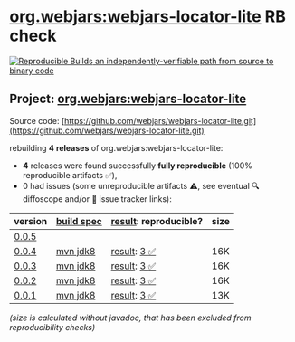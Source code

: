 [org.webjars:webjars-locator-lite](https://central.sonatype.com/artifact/org.webjars/webjars-locator-lite/versions) RB check
=======

[![Reproducible Builds](https://reproducible-builds.org/images/logos/rb.svg) an independently-verifiable path from source to binary code](https://reproducible-builds.org/)

## Project: [org.webjars:webjars-locator-lite](https://central.sonatype.com/artifact/org.webjars/webjars-locator-lite/versions)

Source code: [https://github.com/webjars/webjars-locator-lite.git](https://github.com/webjars/webjars-locator-lite.git)

rebuilding **4 releases** of org.webjars:webjars-locator-lite:
- **4** releases were found successfully **fully reproducible** (100% reproducible artifacts :white_check_mark:),
- 0 had issues (some unreproducible artifacts :warning:, see eventual :mag: diffoscope and/or :memo: issue tracker links):

| version | [build spec](/BUILDSPEC.md) | [result](https://reproducible-builds.org/docs/jvm/): reproducible? | size |
| -- | --------- | ------ | -- |
| [0.0.5](https://central.sonatype.com/artifact/org.webjars/webjars-locator-lite/0.0.5/pom) | | | |
| [0.0.4](https://central.sonatype.com/artifact/org.webjars/webjars-locator-lite/0.0.4/pom) | [mvn jdk8](webjars-locator-lite-0.0.4.buildspec) | [result](webjars-locator-lite-0.0.4.buildinfo): [3 :white_check_mark: ](webjars-locator-lite-0.0.4.buildcompare) | 16K |
| [0.0.3](https://central.sonatype.com/artifact/org.webjars/webjars-locator-lite/0.0.3/pom) | [mvn jdk8](webjars-locator-lite-0.0.3.buildspec) | [result](webjars-locator-lite-0.0.3.buildinfo): [3 :white_check_mark: ](webjars-locator-lite-0.0.3.buildcompare) | 16K |
| [0.0.2](https://central.sonatype.com/artifact/org.webjars/webjars-locator-lite/0.0.2/pom) | [mvn jdk8](webjars-locator-lite-0.0.2.buildspec) | [result](webjars-locator-lite-0.0.2.buildinfo): [3 :white_check_mark: ](webjars-locator-lite-0.0.2.buildcompare) | 16K |
| [0.0.1](https://central.sonatype.com/artifact/org.webjars/webjars-locator-lite/0.0.1/pom) | [mvn jdk8](webjars-locator-lite-0.0.1.buildspec) | [result](webjars-locator-lite-0.0.1.buildinfo): [3 :white_check_mark: ](webjars-locator-lite-0.0.1.buildcompare) | 13K |

<i>(size is calculated without javadoc, that has been excluded from reproducibility checks)</i>
